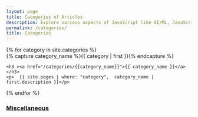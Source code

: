 ```yaml
---
layout: page
title: Categories of Articles
description: Explore various aspects of JavaScript like AI/ML, JavaScript features, Functional Programming, XR, Financial and Scientific calculations, Decentralization, and DataScience.
permalink: /categories/
title: Categories
---
```

<div id="archives">
{% for category in site.categories %}
  <div class="archive-group">
    {% capture category_name %}{{ category | first }}{% endcapture %}

    <h3 ><a href="/categories/{{category_name}}">{{ category_name }}</a></h3>
    <p>  {{ site.pages | where: "category",  category_name | first.description }}</p>
  </div>
{% endfor %}
<h3 ><a href="/categories/Others">Miscellaneous</a></h3>
</div>

